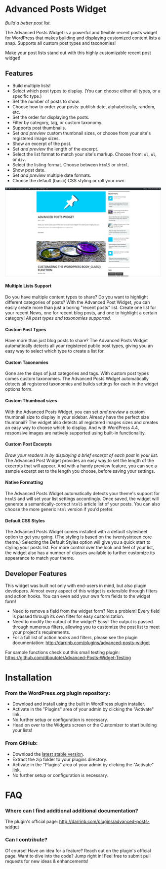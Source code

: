 # Advanced Posts Widget

_Build a better post list._

The Advanced Posts Widget is a powerful and flexible recent posts widget for WordPress that makes building and displaying customized content lists a snap.  Supports all custom post types and taxonomies!

Make your post lists stand out with this highly customizable recent post widget!

## Features

* Build multiple lists!
* Select which post types to display.  (You can choose either all types, or a specific type.)
* Set the number of posts to show.
* Choose how to order your posts: publish date, alphabetically, random, etc.
* Set the order for displaying the posts.
* Filter by category, tag, or custom taxonomy.
* Supports post thumbnails.
* Set _and preview_ custom thumbnail sizes, or choose from your site's registered image sizes.
* Show an excerpt of the post.
* Set _and preview_ the length of the excerpt.
* Select the list format to match your site's markup.  Choose from: `ol`, `ul`, or `div`.
* Select the listing format. Choose between `html5` or `xhtml`.
* Show post date.
* Set _and preview_ multiple date formats.
* Choose the default (basic) CSS styling or roll your own.

![list in sidebar](assets/screenshot-6.png?raw=true "Easily create comment lists!")

#### Multiple Lists Support

Do you have multiple content types to share?  Do you want to highlight different categories of posts?  With the Advanced Post Widget, you can easily create more than just a boring "recent posts" list.  Create one list for your recent News, one for recent blog posts, and one to highlight a certain category!  _All post types and taxonomies supported._

#### Custom Post Types

Have more than just blog posts to share?  The Advanced Posts Widget automatically detects all your registered public post types, giving you an easy way to select which type to create a list for.

#### Custom Taxonomies

Gone are the days of just categories and tags.  With custom post types comes custom taxonomies.  The Advanced Posts Widget automatically detects all registered taxonomies and builds settings for each in the widget options form.

#### Custom Thumbnail sizes

With the Advanced Posts Widget, you can set _and preview_ a custom thumbnail size to display in your sidebar.  Already have the perfect size thumbnail?  The widget also detects all registered images sizes and creates an easy way to choose which to display.  And with WordPress 4.4, responsive images are natively supported using built-in functionality.

#### Custom Post Excerpts

_Draw your readers in by displaying a brief excerpt of each post in your list._  The Advanced Post Widget provides an easy way to set the length of the excerpts that will appear.  And with a handy preview feature, you can see a sample excerpt set to the length you choose, before saving your settings.

#### Native Formatting

The Advanced Posts Widget automatically detects your theme's support for `html5` and will set your list settings accordingly. Once saved, the widget will generate a semantically-correct `html5` article list of your posts.  You can also choose the more generic `html` version if you'd prefer.

#### Default CSS Styles

The Advanced Posts Widget comes installed with a default stylesheet option to get you going.  (The styling is based on the twentysixteen core theme.) Selecting the Default Styles option will give you a quick start to styling your posts list.  For more control over the look and feel of your list, the widget also has a number of classes available to further customize its appearance to match your theme.


## Developer Features

This widget was built not only with end-users in mind, but also plugin developers.  Almost every aspect of this widget is extensible through filters and action hooks.  You can even add your own form fields to the widget form!

* Need to remove a field from the widget form?  Not a problem!  Every field is passed through its own filter for easy customization.
* Need to modify the output of the widget?  Easy!  The output is passed through numerous filters, allowing you to customize the post list to meet your project's requirements.
* For a full list of action hooks and filters, please see the plugin documentation: http://darrinb.com/plugins/advanced-posts-widget

For sample functions check out this small testing plugin: https://github.com/dboutote/Advanced-Posts-Widget-Testing


# Installation

### From the WordPress.org plugin repository:

* Download and install using the built in WordPress plugin installer.
* Activate in the "Plugins" area of your admin by clicking the "Activate" link.
* No further setup or configuration is necessary.
* Head on over to the Widgets screen or the Customizer to start building your lists!

### From GitHub:

* Download the [latest stable version](https://github.com/dboutote/Advanced-Posts-Widget/archive/master.zip).
* Extract the zip folder to your plugins directory.
* Activate in the "Plugins" area of your admin by clicking the "Activate" link.
* No further setup or configuration is necessary.


# FAQ

### Where can I find additional additional documentation?

The plugin's official page: http://darrinb.com/plugins/advanced-posts-widget

### Can I contribute?
Of course! Have an idea for a feature?  Reach out on the plugin's official page.  Want to dive into  the code?  Jump right in!  Feel free to submit pull requests for new ideas & enhancements!
